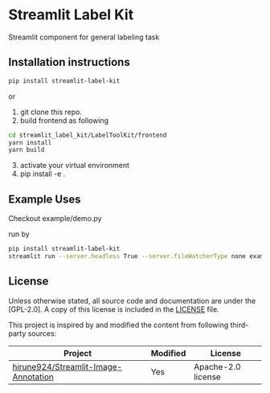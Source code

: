 # Streamlit Label Kit

Streamlit component for general labeling task


## Installation instructions

```sh
pip install streamlit-label-kit
```

or

1. git clone this repo.
2. build frontend as following

```sh
cd streamlit_label_kit/LabelToolKit/frontend
yarn install
yarn build
```
3. activate your virtual environment
4. pip install -e .

## Example Uses
Checkout example/demo.py

run by 
```bash
pip install streamlit-label-kit
streamlit run --server.headless True --server.fileWatcherType none example/demo.py 
```

## License

Unless otherwise stated, all source code and documentation are under the [GPL-2.0]. A copy of this license is included in the [LICENSE](LICENSE) file.

This project is inspired by and modified the content from following third-party sources:

| Project | Modified | License |
| --- | --- | --- |
| [hirune924/Streamlit-Image-Annotation](https://github.com/hirune924/Streamlit-Image-Annotation) | Yes | Apache-2.0 license |

